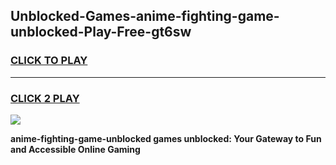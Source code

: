 
## Unblocked-Games-anime-fighting-game-unblocked-Play-Free-gt6sw
<h3>
<a href="https://premium76.site?title=anime-fighting-game-unblocked&ref=20A">CLICK TO PLAY</a></h3>
<hr>

<h3>
<a href="https://premium76.site?title=anime-fighting-game-unblocked&ref=20A">CLICK 2 PLAY</a>
  
</h3>

<a href="https://premium76.site?title=anime-fighting-game-unblocked&ref=20A"><img src="https://clearcache.store/games.png"></a>


**anime-fighting-game-unblocked games unblocked: Your Gateway to Fun and Accessible Online Gaming**
